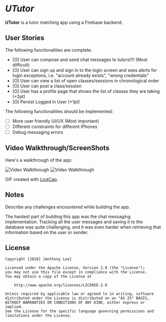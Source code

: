 # *UTutor*

**UTutor** is a tutor matching app using a Firebase backend.

## User Stories

The following functionalities are complete:

- [O] User can compose and send chat messages to tutors!!!! (Most difficult)
- [O] User can sign up and sign in to the login screen and sees alerts for login exceptions, i.e. "account already exists", "wrong credentials"
- [O] User can view a list of open classes/sessions in chronological order
- [O] User can post a class/session
- [O] User has a profile page that shows the list of classes they are taking (+2pt)
- [O] Persist Logged in User (+1pt)

The following functionalities should be implemented:

- [ ] More user friendly UI/UX (Most important)
- [ ] Different constraints for different IPhones
- [ ] Debug messaging errors

## Video Walkthrough/ScreenShots

Here's a walkthrough of the app:

<img src='https://i.imgur.com/Rd8bzVw.gif' title='Video Walkthrough' width='' alt='Video Walkthrough' />

<img src='https://i.imgur.com/xvHBBIw.gif' title='Video Walkthrough' width='' alt='Video Walkthrough' />

GIF created with [LiceCap](http://www.cockos.com/licecap/).

## Notes

Describe any challenges encountered while building the app.

The hardest part of building this app was the chat messaging implementation. Tracking all the user messages and saving it to the database was quite challenging, and it was even harder when retrieving that information based on the user or sender.

## License

    Copyright [2018] [Anthony Lee]

    Licensed under the Apache License, Version 2.0 (the "License");
    you may not use this file except in compliance with the License.
    You may obtain a copy of the License at

        http://www.apache.org/licenses/LICENSE-2.0

    Unless required by applicable law or agreed to in writing, software
    distributed under the License is distributed on an "AS IS" BASIS,
    WITHOUT WARRANTIES OR CONDITIONS OF ANY KIND, either express or implied.
    See the License for the specific language governing permissions and
    limitations under the License.

